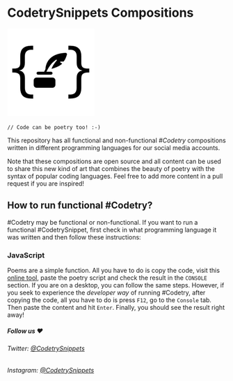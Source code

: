 # CodetrySnippets Compositions
![CodetrySnippets](https://github.com/CodetrySnippets/Compositions/blob/main/logos/CodetrySnippetsLogoBlack.png?raw=true)

`// Code can be poetry too! :-)`

This repository has all functional and non-functional *#Codetry* compositions written in different programming languages for our social media accounts.

Note that these compositions are open source and all content can be used to share this new kind of art that combines the beauty of poetry with the syntax of popular coding languages. Feel free to add more content in a pull request if you are inspired!

## How to run functional #Codetry?

#Codetry may be functional or non-functional. If you want to run a functional #CodetrySnippet, first check in what programming language it was written and then follow these instructions:

### JavaScript

Poems are a simple function. All you have to do is copy the code, visit this [online tool](https://playcode.io/javascript/), paste the poetry script and check the result in the `CONSOLE` section. If you are on a desktop, you can follow the same steps. However, if you seek to experience the *developer way* of running #Codetry, after copying the code, all you have to do is press `F12`, go to the `Console` tab. Then paste the content and hit `Enter`. Finally, you should see the result right away!

##### Follow us ❤️
###### Twitter: [@CodetrySnippets](https://twitter.com/CodetrySnippets)

###### Instagram: [@CodetrySnippets](https://www.instagram.com/codetrysnippets)
